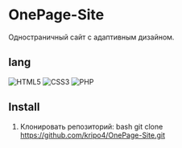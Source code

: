 # OnePage-Site

Одностраничный сайт с адаптивным дизайном.

## lang
![HTML5](https://img.shields.io/badge/-HTML5-E34F26?logo=html5&logoColor=white)
![CSS3](https://img.shields.io/badge/-CSS3-1572B6?logo=css3)
![PHP](https://img.shields.io/badge/-PHP-777BB4?logo=php&logoColor=white)

## Install
1. Клонировать репозиторий:
bash
git clone https://github.com/kripo4/OnePage-Site.git
